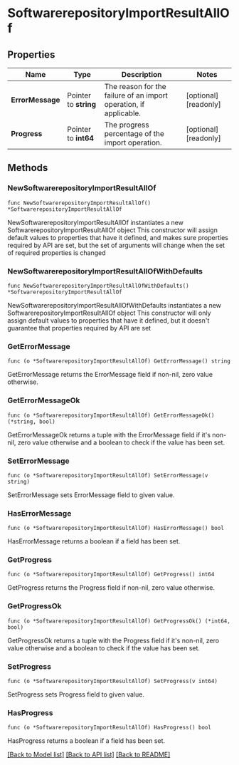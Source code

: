 # SoftwarerepositoryImportResultAllOf

## Properties

Name | Type | Description | Notes
------------ | ------------- | ------------- | -------------
**ErrorMessage** | Pointer to **string** | The reason for the failure of an import operation, if applicable. | [optional] [readonly] 
**Progress** | Pointer to **int64** | The progress percentage of the import operation. | [optional] [readonly] 

## Methods

### NewSoftwarerepositoryImportResultAllOf

`func NewSoftwarerepositoryImportResultAllOf() *SoftwarerepositoryImportResultAllOf`

NewSoftwarerepositoryImportResultAllOf instantiates a new SoftwarerepositoryImportResultAllOf object
This constructor will assign default values to properties that have it defined,
and makes sure properties required by API are set, but the set of arguments
will change when the set of required properties is changed

### NewSoftwarerepositoryImportResultAllOfWithDefaults

`func NewSoftwarerepositoryImportResultAllOfWithDefaults() *SoftwarerepositoryImportResultAllOf`

NewSoftwarerepositoryImportResultAllOfWithDefaults instantiates a new SoftwarerepositoryImportResultAllOf object
This constructor will only assign default values to properties that have it defined,
but it doesn't guarantee that properties required by API are set

### GetErrorMessage

`func (o *SoftwarerepositoryImportResultAllOf) GetErrorMessage() string`

GetErrorMessage returns the ErrorMessage field if non-nil, zero value otherwise.

### GetErrorMessageOk

`func (o *SoftwarerepositoryImportResultAllOf) GetErrorMessageOk() (*string, bool)`

GetErrorMessageOk returns a tuple with the ErrorMessage field if it's non-nil, zero value otherwise
and a boolean to check if the value has been set.

### SetErrorMessage

`func (o *SoftwarerepositoryImportResultAllOf) SetErrorMessage(v string)`

SetErrorMessage sets ErrorMessage field to given value.

### HasErrorMessage

`func (o *SoftwarerepositoryImportResultAllOf) HasErrorMessage() bool`

HasErrorMessage returns a boolean if a field has been set.

### GetProgress

`func (o *SoftwarerepositoryImportResultAllOf) GetProgress() int64`

GetProgress returns the Progress field if non-nil, zero value otherwise.

### GetProgressOk

`func (o *SoftwarerepositoryImportResultAllOf) GetProgressOk() (*int64, bool)`

GetProgressOk returns a tuple with the Progress field if it's non-nil, zero value otherwise
and a boolean to check if the value has been set.

### SetProgress

`func (o *SoftwarerepositoryImportResultAllOf) SetProgress(v int64)`

SetProgress sets Progress field to given value.

### HasProgress

`func (o *SoftwarerepositoryImportResultAllOf) HasProgress() bool`

HasProgress returns a boolean if a field has been set.


[[Back to Model list]](../README.md#documentation-for-models) [[Back to API list]](../README.md#documentation-for-api-endpoints) [[Back to README]](../README.md)


